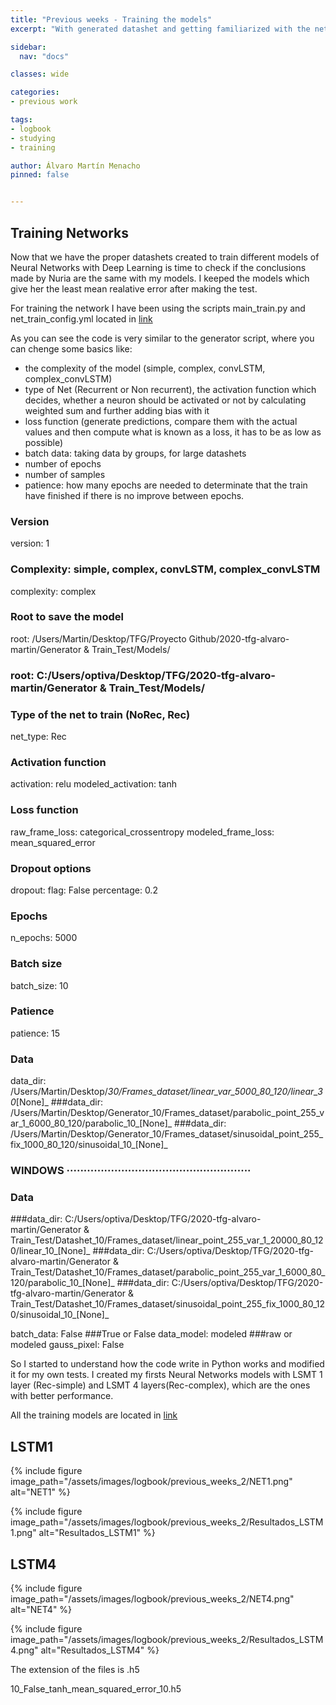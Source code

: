 ```yaml
---
title: "Previous weeks - Training the models"
excerpt: "With generated datashet and getting familiarized with the networks"

sidebar:
  nav: "docs"

classes: wide

categories:
- previous work

tags:
- logbook
- studying
- training

author: Álvaro Martín Menacho
pinned: false


---
```


## Training Networks

Now that we have the proper datashets created to train different models of Neural Networks with Deep Learning is time to check if the conclusions made by Nuria are the same with my models. I keeped the models which give her the least mean realative error after making the test.

For training the network I have been using the scripts main_train.py and net_train_config.yml located in [link](https://github.com/RoboticsLabURJC/2020-tfg-alvaro-martin/tree/main/Generator%20%26%20Train_Test/Network)

As you can see the code is very similar to the generator script, where you can chenge some basics like:
 - the complexity of the model (simple, complex, convLSTM, complex_convLSTM)
 - type of Net (Recurrent or Non recurrent), the activation function which decides, whether a neuron should be activated or not by calculating weighted sum and further adding bias with it
 - loss function (generate predictions, compare them with the actual values and then compute what is known as a loss, it has to be as low as possible)
 - batch data: taking data by groups, for large datashets
 - number of epochs
 - number of samples
 - patience: how many epochs are needed to determinate that the train have finished if there is no improve between epochs.



### Version
version: 1

### Complexity: simple, complex, convLSTM, complex_convLSTM
complexity: complex

### Root to save the model
root:  /Users/Martin/Desktop/TFG/Proyecto Github/2020-tfg-alvaro-martin/Generator & Train_Test/Models/
### root:  C:/Users/optiva/Desktop/TFG/2020-tfg-alvaro-martin/Generator & Train_Test/Models/

### Type of the net to train (NoRec, Rec)
net_type: Rec

### Activation function
activation: relu
modeled_activation: tanh

### Loss function
raw_frame_loss: categorical_crossentropy
modeled_frame_loss: mean_squared_error

### Dropout options
dropout:
  flag: False
  percentage: 0.2

### Epochs
n_epochs: 5000

### Batch size
batch_size: 10

### Patience
patience: 15

### Data
data_dir: /Users/Martin/Desktop/_30/Frames_dataset/linear_var_5000_80_120/linear_30_[None]_
###data_dir: /Users/Martin/Desktop/Generator_10/Frames_dataset/parabolic_point_255_var_1_6000_80_120/parabolic_10_[None]_
###data_dir: /Users/Martin/Desktop/Generator_10/Frames_dataset/sinusoidal_point_255_fix_1000_80_120/sinusoidal_10_[None]_

### WINDOWS ······················································

### Data
###data_dir: C:/Users/optiva/Desktop/TFG/2020-tfg-alvaro-martin/Generator & Train_Test/Datashet_10/Frames_dataset/linear_point_255_var_1_20000_80_120/linear_10_[None]_
###data_dir: C:/Users/optiva/Desktop/TFG/2020-tfg-alvaro-martin/Generator & Train_Test/Datashet_10/Frames_dataset/parabolic_point_255_var_1_6000_80_120/parabolic_10_[None]_
###data_dir: C:/Users/optiva/Desktop/TFG/2020-tfg-alvaro-martin/Generator & Train_Test/Datashet_10/Frames_dataset/sinusoidal_point_255_fix_1000_80_120/sinusoidal_10_[None]_

batch_data: False ###True or False
data_model: modeled ###raw or modeled
gauss_pixel: False




So I started to understand how the code write in Python works and modified it for my own tests.
I created my firsts Neural Networks models with LSMT 1 layer (Rec-simple) and LSMT 4 layers(Rec-complex), which are the ones with better performance.



All the training models are located in [link](https://github.com/RoboticsLabURJC/2020-tfg-alvaro-martin/tree/main/Generator%20%26%20Train_Test/Models)

## LSTM1

{% include figure image_path="/assets/images/logbook/previous_weeks_2/NET1.png" alt="NET1" %}

{% include figure image_path="/assets/images/logbook/previous_weeks_2/Resultados_LSTM1.png" alt="Resultados_LSTM1" %}

## LSTM4

{% include figure image_path="/assets/images/logbook/previous_weeks_2/NET4.png" alt="NET4" %}

{% include figure image_path="/assets/images/logbook/previous_weeks_2/Resultados_LSTM4.png" alt="Resultados_LSTM4" %}


The extension of the files is .h5

10_False_tanh_mean_squared_error_10.h5
